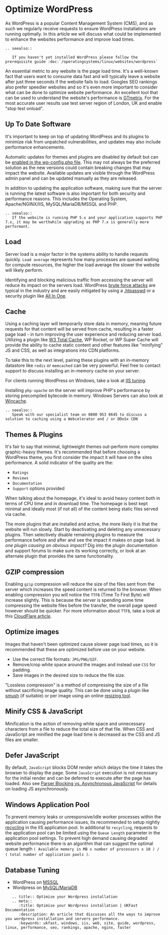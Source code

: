 # Optimize WordPress

As WordPress is a popular Content Management System (CMS), and as such we regularly receive requests to ensure WordPress installations are running optimally. In this article we will discuss what could be implemented to enhance the websites performance and improve load times.

```eval_rst
.. seealso::

   If you haven't yet installed WordPress please follow the prerequisite guide :doc:`/operatingsystems/linux/websites/wordpress`

```

An essential metric to any website is the page load time. It's a well-known fact that users want to consume data fast and will typically leave a website after just three seconds if the website fails to load. Googles SEO rankings also prefer speedier websites and so it's even more important to consider what can be done to optimize website performance.
An excellent tool that can be used to understand the website's performance is [GTmetrix](https://gtmetrix.com/). For the most accurate user results use test server region of London, UK and enable "stop test onload".

## Up To Date Software
It's important to keep on top of updating WordPress and its plugins to minimize risk from unpatched vulnerabilities, and updates may also include performance enhancements.

Automatic updates for themes and plugins are disabled by default but can be [enabled in the wp-config.php file](https://wordpress.org/support/article/configuring-automatic-background-updates/). This may not always be the preferred solution as the new versions could contain breaking changes that may impact the website. Available updates are visible through the WordPress admin panel and can be updated manually as they are released.

In addition to updating the application software, making sure that the server is running the latest software is also important for both security and performance reasons. This includes the Operating System, Apache/NGINX/IIS, MySQL/MariaDB/MSSQL and PHP.

```eval_rst
.. seealso::
   If the website is running PHP 5.x and your application supports PHP 7.x, it may be worthwhile upgrading as PHP 7.x is generally more performant.
```

## Load
Server load is a major factor in the systems ability to handle requests quickly. `Load average` represents how many processes are queued waiting for compute resources, the higher the load average the slower the website will likely perform.

Identifying and blocking malicious traffic from accessing the server will reduce its impact on the servers load. WordPress [brute force attacks](https://wordpress.org/support/article/brute-force-attacks/) are typical in the industry and are easily mitigated by using a [.htpasswd](https://wordpress.org/support/article/brute-force-attacks/#password-protect-wp-login-php) or a security plugin like [All In One](https://wordpress.org/plugins/all-in-one-wp-security-and-firewall/).

## Cache
Using a caching layer will temporarily store data in memory, meaning future requests for that content will be served from cache, resulting in a faster page load - in turn improving the user experience and reducing server load. Utilizing a plugin like [W3 Total Cache](https://en-gb.wordpress.org/plugins/w3-total-cache/), WP Rocket, or WP Super Cache will provide the ability to cache static content and other features like "minifying" JS and CSS, as well as integrations into CDN platforms.

To take this to the next level, pairing these plugins with an in-memory datastore like `redis` or `memcached` can be very powerful. Feel free to contact support to discuss installing an in-memory cache on your server.

For clients running WordPress on Windows, take a look at [IIS tuning](/operatingsystems/windows/iis/tuning).

Installing `php-opache` on the server will improve PHP's performance by storing precompiled bytecode in memory. Windows Servers can also look at [Wincache](https://www.php.net/wincache).

```eval_rst
.. seealso::
   Speak with our specialist team on 0800 953 0645 to discuss a solution to caching using a Webcelerator and / or DDoSx CDN
```

## Themes & Plugins
It's fair to say that minimal, lightweight themes out-perform more complex graphic-heavy themes. It's recommended that before choosing a WordPress theme, you first consider the impact it will have on the sites performance. A solid indicator of the quality are the:
* `Ratings`
* `Reviews`
* `Documentation`
* `Support` options provided

When talking about the homepage, it's ideal to avoid heavy content both in terms of CPU time and in download time. The homepage is best kept minimal and ideally most (if not all) of the content being static files served via cache.

The more plugins that are installed and active, the more likely it is that the website will run slowly. Start by deactivating and deleting any unnecessary plugins. Then selectively disable remaining plugins to measure the performance before and after and see the impact it makes on page load. *Is one plugin causing an obvious impact?* Dig into the plugin documentation and support forums to make sure its working correctly, or look at an alternate plugin that provides the same functionality.

## GZIP compression
Enabling `gzip` compression will reduce the size of the files sent from the server which increases the speed content is returned to the browser. When enabling compression you will notice the `TTFB` (Time To First Byte) will increase slightly. This is because the server is spending some time compressing the website files before the transfer, the overall page speed however should be quicker. For more information about `TTFB`, take a look at this [CloudFlare article](https://blog.cloudflare.com/ttfb-time-to-first-byte-considered-meaningles/).

## Optimize images
Images that haven't been optimized cause slower page load times, so it is recommended that these are optimized before use on your website.

- Use the correct file formats: `JPG/PNG/GIF`.
- Remove/crop white space around the images and instead use `CSS` for padding.
- Save images in the desired size to reduce the file size.

"Lossless compression" is a method of compressing the size of a file without sacrificing image quality. This can be done using a plugin like [smush](https://en-gb.wordpress.org/plugins/wp-smushit/) (if suitable) or per image using an online [resizing tool](https://tinypng.com/).

## Minify CSS & JavaScript
Minification is the action of removing white space and unnecessary characters from a file to reduce the total size of that file. When CSS and JavaScript are minified the page load time is decreased as the CSS and JS files are smaller.

## Defer JavaScript
By default, `JavaScript` blocks DOM render which delays the time it takes the browser to display the page. Some `JavaScript` execution is not necessary for the initial render and can be deferred to execute after the page has loaded. Also see [Parser Blocking vs. Asynchronous JavaScript](https://developers.google.com/web/fundamentals/performance/critical-rendering-path/adding-interactivity-with-javascript#parser_blocking_versus_asynchronous_javascript) for details on loading JS asynchronously.

## Windows Application Pool

To prevent memory leaks or unresponsive/idle worker processes within the application causing performance issues, its recommended to setup nightly [recycling](https://docs.microsoft.com/en-us/iis/configuration/system.applicationhost/applicationpools/add/recycling/) in the IIS application pool. In additional to `recycling`, requests to the application pool can be limited using the `Queue Length` parameter in the application pool settings. To prevent high demand causing degraded website performance there is an algorithm that can suggest the optimal queue length  `( Available memory in MB x number of processors x 10 ) / ( total number of application pools )`.

## Database Tuning

- WordPress on [MSSQL](https://docs.ukfast.co.uk/operatingsystems/windows/mssql/performancedashboard.html)
- Wordpress on [MySQL/MariaDB](https://docs.ukfast.co.uk/operatingsystems/linux/mysql/troubleshooting.html)

```eval_rst
   .. title:: Optimise your Wordpress installation
   .. meta::
      :title: Optimise your Wordpress installation | UKFast Documentation
      :description: An article that discusses all the ways to improve you wordpress installation and servers performance.
      :keywords: ukfast, windows, iis, web, site, guide, wordpress, linux, performance, seo, rankings, apache, nginx, faster
```
